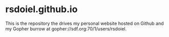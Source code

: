 rsdoiel.github.io
=================

This is the repository the drives my personal website hosted on Github
and my Gopher burrow at gopher://sdf.org:70/1/users/rsdoiel.


